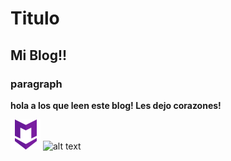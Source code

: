 # Titulo

## Mi Blog!!

### paragraph

**hola a los que leen este blog! Les dejo corazones!**

![alt text](https://github.com/adam-p/markdown-here/raw/master/src/common/images/icon48.png "Logo Title Text 1")
![alt text](https://static.wixstatic.com/media/2f0290_fa6488a045e24dbba76cf5b4948da9c2~mv2.jpg/v1/fill/w_470,h_264/2f0290_fa6488a045e24dbba76cf5b4948da9c2~mv2.jpg "heart!")
